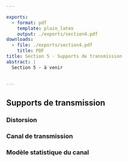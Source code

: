 ```yaml
---

exports:
  - format: pdf
    template: plain_latex
    output: ./exports/section4.pdf
downloads:
  - file: ./exports/section4.pdf
    title: PDF
title: Section 5 - Supports de transmission
abstract: |
  Section 5 - à venir
   

---
```


 


## Supports de transmission

###   Distorsion

### Canal de transmission

###  Modèle statistique du canal